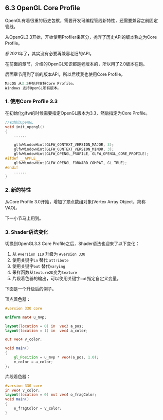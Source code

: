 ## 6.3 OpenGL Core Profile

OpenGL有着很重的历史包袱，需要开发可编程管线新特性，还需要兼容之前固定管线。

从OpenGL3.3开始，开始使用Profiler来区分，抛弃了历史API的版本称之为Core Profile。

都2021年了，其实没有必要再兼容老旧的API。

在前面的章节，介绍的OpenGL知识都是老版本的，所以用了2.0版本在跑。

后面章节用到了新的版本API，所以后续我也使用Core Profile。

```c
MacOS 从3.3开始只支持Core Profile。
Windows 支持OpenGL所有版本。
```

### 1. 使用Core Profile 3.3

在初始化glfw的时候需要指定OpenGL版本为3.3，然后指定为Core Profile。

```c++
//初始化OpenGL
void init_opengl()
{
    ......

    glfwWindowHint(GLFW_CONTEXT_VERSION_MAJOR, 3);
    glfwWindowHint(GLFW_CONTEXT_VERSION_MINOR, 3);
    glfwWindowHint(GLFW_OPENGL_PROFILE, GLFW_OPENGL_CORE_PROFILE);
#ifdef __APPLE__
    glfwWindowHint(GLFW_OPENGL_FORWARD_COMPAT, GL_TRUE);
#endif
    ......
}
```


### 2. 新的特性

从Core Profile 3.0开始，增加了顶点数组对象(Vertex Array Object，简称VAO)。

下一小节马上用到。

### 3. Shader语法变化

切换到OpenGL3.3 Core Profile之后，Shader语法也迎来了以下变化：

1. 从 `#version 110` 升级为 `#version 330`
2. 使用关键字`in` 替代 `attribute`
3. 使用关键字`out` 替代`varying`
4. 采样函数从`texture2D`变为`texture`
5. 片段着色器的输出，可以使用关键字`out`指定自定义变量。

下面是一个升级后的例子。

顶点着色器：
```glsl
#version 330 core

uniform mat4 u_mvp;

layout(location = 0) in  vec3 a_pos;
layout(location = 1) in  vec4 a_color;

out vec4 v_color;

void main()
{
    gl_Position = u_mvp * vec4(a_pos, 1.0);
    v_color = a_color;
};
```

片段着色器：

```glsl
#version 330 core
in vec4 v_color;
layout(location = 0) out vec4 o_fragColor;
void main()
{
    o_fragColor = v_color;
}
```